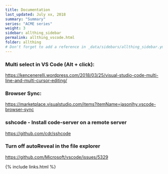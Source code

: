 ```yaml
---
title: Documentation 
last_updated: July xx, 2018
summary: "Summary"
series: "ACME series"
weight: 3
sidebar: allthing_sidebar
permalink: allthing_vscode.html
folder: allthing
# Don't forget to add a reference in _data/sidebars/allthing_sidebar.yml and/or _data/topnav.yml 
---
```


### Multi select in VS Code (Alt + click):
https://kencenerelli.wordpress.com/2018/03/25/visual-studio-code-multi-line-and-multi-cursor-editing/


### Browser Sync:
https://marketplace.visualstudio.com/items?itemName=jasonlhy.vscode-browser-sync

### sshcode - Install code-server on a remote server
https://github.com/cdr/sshcode

### Turn off autoReveal in the file explorer
https://github.com/Microsoft/vscode/issues/5329

{% include links.html %}
